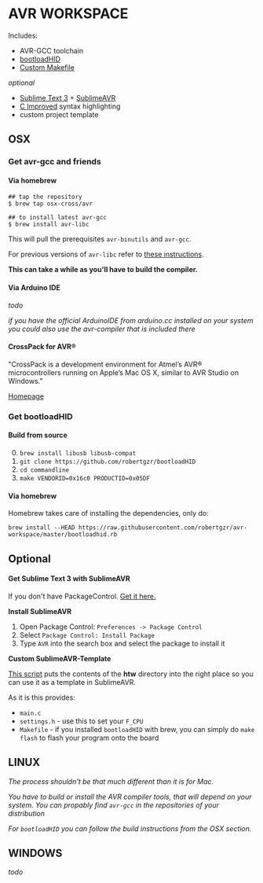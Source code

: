 AVR WORKSPACE
=============

Includes:
* AVR-GCC toolchain
* [bootloadHID](https://github.com/ajd4096/bootloadHID)
* [Custom Makefile](SublimeAVR/htw/Makefile)

*optional*
* [Sublime Text 3](http://www.sublimetext.com/3) + [SublimeAVR](https://packagecontrol.io/packages/AVR)
* [C Improved](https://packagecontrol.io/packages/C%20Improved) syntax highlighting
* custom project template

OSX
---
### Get avr-gcc and friends

#### Via homebrew

    ## tap the repository
    $ brew tap osx-cross/avr

    ## to install latest avr-gcc
    $ brew install avr-libc

This will pull the prerequisites `avr-binutils` and `avr-gcc`.

For previous versions of `avr-libc` refer to [these instructions](https://github.com/osx-cross/homebrew-avr).

**This can take a while as you'll have to build the compiler.**

#### Via Arduino IDE
*todo*

*if you have the official ArduinoIDE from arduino.cc installed on your system you could also use the avr-compiler that is included there*

#### CrossPack for AVR®
"CrossPack is a development environment for Atmel’s AVR® microcontrollers running on Apple’s Mac OS X, similar to AVR Studio on Windows."

[Homepage](https://www.obdev.at/products/crosspack/index.html)

### Get bootloadHID

#### Build from source

0. `brew install libusb libusb-compat`
1. `git clone https://github.com/robertgzr/bootloadHID`
2. `cd commandline`
3. `make VENDORID=0x16c0 PRODUCTID=0x05DF`

#### Via homebrew

Homebrew takes care of installing the dependencies, only do:

`brew install --HEAD https://raw.githubusercontent.com/robertgzr/avr-workspace/master/bootloadhid.rb`

## Optional

#### Get Sublime Text 3 with SublimeAVR

If you don't have PackageControl. [Get it here.](https://packagecontrol.io/installation)

**Install SublimeAVR**

1. Open Package Control: `Preferences -> Package Control`
2. Select `Package Control: Install Package`
3. Type `AVR` into the search box and select the package to install it

**Custom SublimeAVR-Template**

[This script](https://github.com/robertgzr/avr-workspace/blob/master/SublimeAVR/install_template.sh) puts the contents of the **htw** directory into the right place so you can use it as a template in SublimeAVR.

As it is this provides:
* `main.c`
* `settings.h` - use this to set your `F_CPU`
* `Makefile` - if you installed `bootloadHID` with brew, you can simply do `make flash` to flash your program onto the board

LINUX
-----
*The process shouldn't be that much different than it is for Mac.*

*You have to build or install the AVR compiler tools, that will depend on your system. You can propably find `avr-gcc` in the repositories of your distribution*

*For `bootloadHID` you can follow the build instructions from the OSX section.*

WINDOWS
-------
*todo*